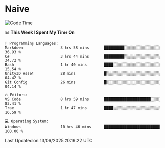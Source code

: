 # Naive
<!-- ## 日拱一卒，功不唐捐 -->
<!-- [![GitHub Streak](https://streak-stats.demolab.com/?user=XiaoXKKK)](https://git.io/streak-stats) -->
<!--START_SECTION:waka-->
![Code Time](http://img.shields.io/badge/Code%20Time-401%20hrs%2055%20mins-blue)

📊 **This Week I Spent My Time On** 

```text
💬 Programming Languages: 
Markdown                 3 hrs 58 mins       █████████░░░░░░░░░░░░░░░░   36.93 % 
C#                       3 hrs 44 mins       █████████░░░░░░░░░░░░░░░░   34.72 % 
Bash                     1 hr 40 mins        ████░░░░░░░░░░░░░░░░░░░░░   15.54 % 
Unity3D Asset            28 mins             █░░░░░░░░░░░░░░░░░░░░░░░░   04.42 % 
Git Config               26 mins             █░░░░░░░░░░░░░░░░░░░░░░░░   04.14 % 

🔥 Editors: 
VS Code                  8 hrs 59 mins       █████████████████████░░░░   83.41 % 
Trae                     1 hr 47 mins        ████░░░░░░░░░░░░░░░░░░░░░   16.59 % 

💻 Operating System: 
Windows                  10 hrs 46 mins      █████████████████████████   100.00 % 
```


 Last Updated on 13/06/2025 20:19:22 UTC
<!--END_SECTION:waka-->
